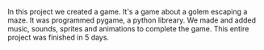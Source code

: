 In this project we created a game. It's a game about a golem escaping a maze. It was programmed pygame, a python libreary. We made and added music, sounds, sprites and animations to complete the game. This entire project was finished in 5 days.
